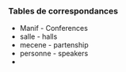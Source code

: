 ### Tables de correspondances

- Manif - Conferences
- salle - halls
- mecene - partenship
- personne - speakers
-

